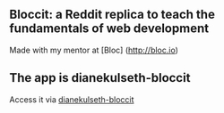 ## Bloccit: a Reddit replica to teach the fundamentals of web development

Made with my mentor at [Bloc] (http://bloc.io)

## The app is dianekulseth-bloccit

Access it via [dianekulseth-bloccit](https://dianekulseth-bloccit.herokuapp.com)